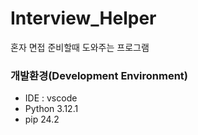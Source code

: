 # Interview_Helper
혼자 면접 준비할때 도와주는 프로그램




### 개발환경(Development Environment)
- IDE : vscode
- Python 3.12.1
- pip 24.2
